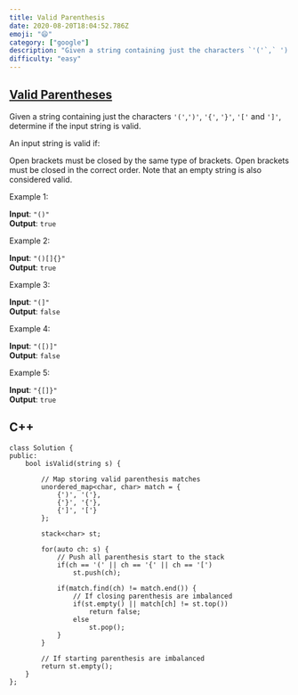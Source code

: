 ```yaml
---
title: Valid Parenthesis
date: 2020-08-20T18:04:52.786Z
emoji: "😄"
category: ["google"]
description: "Given a string containing just the characters `'('`,` ')'`, `'{'`, `'}'`, `'['` and `']'`, determine if the input string is valid."
difficulty: "easy"
---
```


## [Valid Parentheses](https://leetcode.com/problems/valid-parentheses/)

Given a string containing just the characters `'('`,`')'`, `'{'`, `'}'`, `'['` and `']'`, determine if the input string is valid.

An input string is valid if:

Open brackets must be closed by the same type of brackets.
Open brackets must be closed in the correct order.
Note that an empty string is also considered valid.

Example 1:

**Input**: `"()"`  
**Output**: `true`

Example 2:

**Input**: `"()[]{}"`  
**Output**: `true`

Example 3:

**Input**: `"(]"`  
**Output**: `false`

Example 4:

**Input**: `"([)]"`  
**Output**: `false`

Example 5:

**Input**: `"{[]}"`  
**Output**: `true`

## C++

```cpp{numberLines: true}
class Solution {
public:
    bool isValid(string s) {

        // Map storing valid parenthesis matches
        unordered_map<char, char> match = {
            {')', '('},
            {'}', '{'},
            {']', '['}
        };

        stack<char> st;

        for(auto ch: s) {
            // Push all parenthesis start to the stack
            if(ch == '(' || ch == '{' || ch == '[')
                st.push(ch);

            if(match.find(ch) != match.end()) {
                // If closing parenthesis are imbalanced
                if(st.empty() || match[ch] != st.top())
                    return false;
                else
                    st.pop();
            }
        }

        // If starting parenthesis are imbalanced
        return st.empty();
    }
};
```
